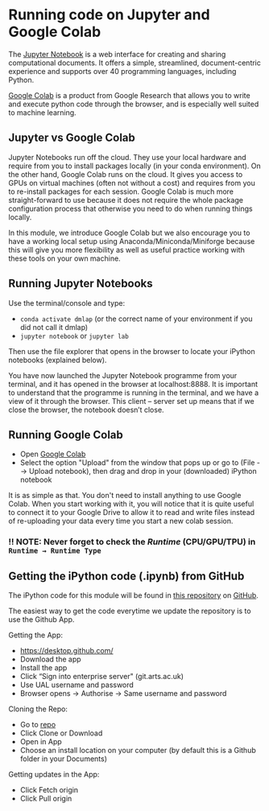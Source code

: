 # Running code on Jupyter and Google Colab

The [Jupyter Notebook](https://jupyter.org) is a web interface for creating and sharing computational documents. It offers a simple, streamlined, document-centric experience and supports over 40 programming languages, including Python.

[Google Colab](https://colab.research.google.com) is a product from Google Research that allows you to write and execute python code through the browser, and is especially well suited to machine learning.

## Jupyter vs Google Colab

Jupyter Notebooks run off the cloud. They use your local hardware and require from you to install packages locally (in your conda environment). On the other hand, Google Colab runs on the cloud. It gives you access to GPUs on virtual machines (often not without a cost) and requires from you to re-install packages for each session. Google Colab is much more straight-forward to use because it does not require the whole package configuration process that otherwise you need to do when running things locally. 

In this module, we introduce Google Colab but we also encourage you to have a working local setup using Anaconda/Miniconda/Miniforge because this will give you more flexibility as well as useful practice working with these tools on your own machine.

## Running Jupyter Notebooks

Use the terminal/console and type:
- `conda activate dmlap` (or the correct name of your environment if you did not call it dmlap)
- `jupyter notebook` or `jupyter lab`

Then use the file explorer that opens in the browser to locate your iPython notebooks (explained below).

You have now launched the Jupyter Notebook programme from your terminal, and it has opened in the browser at localhost:8888. It is important to understand that the programme is running in the terminal, and we have a view of it through the browser. This client – server set up means that if we close the browser, the notebook doesn’t close. 

## Running Google Colab

- Open [Google Colab](https://colab.research.google.com)
- Select the option "Upload" from the window that pops up or go to (File --> Upload notebook), then drag and drop in your (downloaded) iPython notebook

It is as simple as that. You don't need to install anything to use Google Colab. When you start working with it, you will notice that it is quite useful to connect it to your Google Drive to allow it to read and write files instead of re-uploading your data every time you start a new colab session.

### **!! NOTE: Never forget to check the _Runtime_ (CPU/GPU/TPU) in `Runtime → Runtime Type`**

## Getting the iPython code (.ipynb) from GitHub

The iPython code for this module will be found in [this repository](https://github.com/jchwenger/DMLAP) on [GitHub](https://github.com).

The easiest way to get the code everytime we update the repository is to use the Github App.

Getting the App:
- https://desktop.github.com/
- Download the app
- Install the app
- Click “Sign into enterprise server" (git.arts.ac.uk)
- Use UAL username and password
- Browser opens -> Authorise -> Same username and password

Cloning the Repo:
- Go to [repo](https://github.com/jchwenger/DMLAP)
- Click Clone or Download
- Open in App
- Choose an install location on your computer (by default this is a Github folder in your Documents)

Getting updates in the App:
- Click Fetch origin
- Click Pull origin
